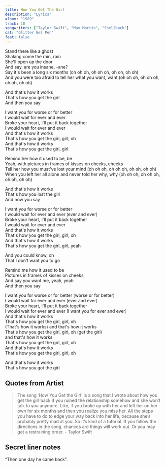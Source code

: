 ```yaml
---
title: How You Get The Girl
description: "Lyrics"
album: "1989"
track: 10
songwriters: ["Taylor Swift", "Max Martin", "Shellback"]
cat: "Glitter Gel Pen"
feat: false
---
```


<p className="verse-one">
Stand there like a ghost <br />
Shaking come the rain, rain <br />
She'll open up the door <br />
And say, are you insane, -ane? <br />
Say it's been a long six months (oh oh oh, oh oh oh, oh oh, oh oh) <br />
And you were too afraid to tell her what you want, want (oh oh oh, oh oh oh, oh oh, oh oh) <br />
</p>
<p className="pre-chorus">
And that's how it works <br />
That's how you get the girl <br />
And then you say <br />
</p>
<p className="chorus">
I want you for worse or for better <br />
I would wait for ever and ever <br />
Broke your heart, I'll put it back together <br />
I would wait for ever and ever <br />
And that's how it works <br />
That's how you get the girl, girl, oh <br />
And that's how it works <br />
That's how you get the girl, girl <br />
</p>
<p className="verse-two">
Remind her how it used to be, be <br />
Yeah, with pictures in frames of kisses on cheeks, cheeks <br />
Tell her how you must've lost your mind (oh oh oh, oh oh oh, oh oh, oh oh) <br />
When you left her all alone and never told her why, why (oh oh oh, oh oh oh, oh oh, oh oh) <br />
</p>
<p className="pre-chorus">
And that's how it works <br />
That's how you lost the girl <br />
And now you say <br />
</p>
<p className="chorus">
I want you for worse or for better <br />
I would wait for ever and ever (ever and ever) <br />
Broke your heart, I'll put it back together <br />
I would wait for ever and ever <br />
And that's how it works <br />
That's how you get the girl, girl, oh <br />
And that's how it works <br />
That's how you get the girl, girl, yeah <br />
</p>
<p className="bridge">
And you could know, oh <br />
That I don't want you to go <br />
</p>
<p className="breakdown">
Remind me how it used to be <br />
Pictures in frames of kisses on cheeks <br />
And say you want me, yeah, yeah <br />
And then you say
</p>
<p className="chorus">
I want you for worse or for better (worse or for better) <br />
I would wait for ever and ever (ever and ever) <br />
Broke your heart, I'll put it back together <br />
I would wait for ever and ever (I want you for ever and ever) <br />
And that's how it works <br />
That's how you get the girl, girl, oh <br />
(That's how it works) and that's how it works <br />
That's how you get the girl, girl, oh (get the girl) <br />
and that's how it works <br />
That's how you get the girl, girl, oh <br />
And that's how it works <br />
That's how you get the girl, girl, oh <br />
</p>
<p className="outro">
And that's how it works <br />
That's how you got the girl <br />
</p>

## Quotes from Artist

<blockquote>
The song ‘How You Get the Girl’ is a song that I wrote about how you get the girl back if you ruined the relationship somehow and she won’t talk to you anymore. Like, if you broke up with her and left her on her own for six months and then you realize you miss her. All the steps you have to do to edge your way back into her life, because she’s probably pretty mad at you. So it’s kind of a tutorial. If you follow the directions in the song, chances are things will work out. Or you may get a restraining order. - Taylor Swift
</blockquote>

## Secret liner notes

“Then one day he came back”.
